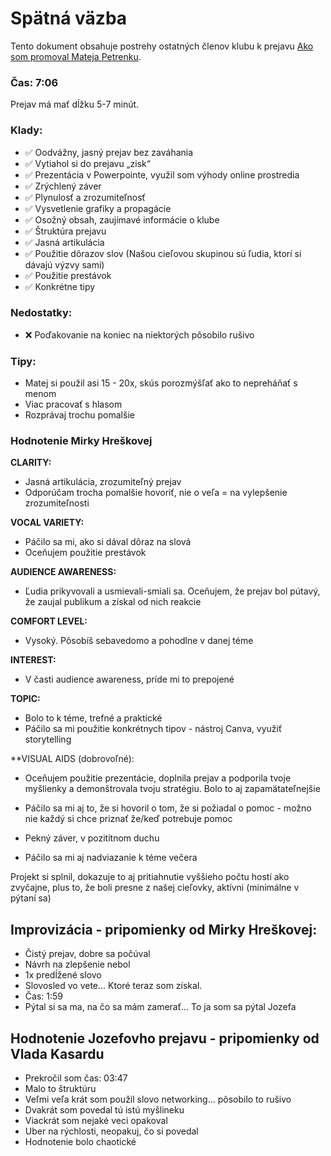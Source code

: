 # Spätná väzba
Tento dokument obsahuje postrehy ostatných členov klubu k prejavu [Ako som promoval Mateja Petrenku](Ako%20som%20promoval%20Mateja%20Petrenku.md).

### Čas: 7:06
Prejav má mať dĺžku 5-7 minút.

### Klady:
- ✅ Oodvážny, jasný prejav bez zaváhania
- ✅ Vytiahol si do prejavu „zisk“
- ✅ Prezentácia v Powerpointe, využil som výhody online prostredia
- ✅ Zrýchlený záver
- ✅ Plynulosť a zrozumiteľnosť
- ✅ Vysvetlenie grafiky a propagácie
- ✅ Osožný obsah, zaujímavé informácie o klube
- ✅ Štruktúra prejavu
- ✅ Jasná artikulácia
- ✅ Použitie dôrazov slov (Našou cieľovou skupinou sú ľudia, ktorí si dávajú výzvy sami)
- ✅ Použitie prestávok
- ✅ Konkrétne tipy

### Nedostatky:
- ❌ Poďakovanie na koniec na niektorých pôsobilo rušivo

### Tipy:
- Matej si použil asi 15 - 20x, skús porozmýšľať ako to nepreháňať s menom
- Viac pracovať s hlasom
- Rozprávaj trochu pomalšie

### Hodnotenie Mirky Hreškovej
**CLARITY:**
- Jasná artikulácia, zrozumiteľný prejav
- Odporúčam trocha pomalšie hovoriť, nie o veľa = na vylepšenie zrozumiteľnosti

**VOCAL VARIETY:**
- Páčilo sa mi, ako si dával dôraz na slová
- Oceňujem použitie prestávok

**AUDIENCE AWARENESS:**
- Ľudia prikyvovali a usmievali-smiali sa. Oceňujem, že prejav bol pútavý, že zaujal publikum a získal od nich reakcie

**COMFORT LEVEL:**
- Vysoký. Pôsobíš sebavedomo a pohodlne v danej téme

**INTEREST:**
- V časti audience awareness, príde mi to prepojené

**TOPIC:**
- Bolo to k téme, trefné a praktické
- Páčilo sa mi použitie konkrétnych tipov - nástroj Canva, využiť storytelling

**VISUAL AIDS (dobrovoľné):
- Oceňujem použitie prezentácie, doplnila prejav a podporila tvoje myšlienky a demonštrovala tvoju stratégiu. Bolo to aj zapamätateľnejšie

- Páčilo sa mi aj to, že si hovoril o tom, že si požiadal o pomoc - možno nie každý si chce priznať že/keď potrebuje pomoc

- Pekný záver, v pozitítnom duchu
- Páčilo sa mi aj nadviazanie k téme večera

Projekt si splnil, dokazuje to aj pritiahnutie vyššieho počtu hostí ako zvyčajne, plus to, že boli presne z našej cieľovky, aktívni (minimálne v pýtaní sa)

## Improvizácia - pripomienky od Mirky Hreškovej:
- Čistý prejav, dobre sa počúval
- Návrh na zlepšenie nebol
- 1x predĺžené slovo
- Slovosled vo vete... Ktoré teraz som získal.
- Čas: 1:59
- Pýtal si sa ma, na čo sa mám zamerať... To ja som sa pýtal Jozefa

## Hodnotenie Jozefovho prejavu - pripomienky od Vlada Kasardu
- Prekročil som čas: 03:47
- Malo to štruktúru
- Veľmi veľa krát som použil slovo networking... pôsobilo to rušivo
- Dvakrát som povedal tú istú myšlineku
- Viackrát som nejaké veci opakoval
- Uber na rýchlosti, neopakuj, čo si povedal
- Hodnotenie bolo chaotické